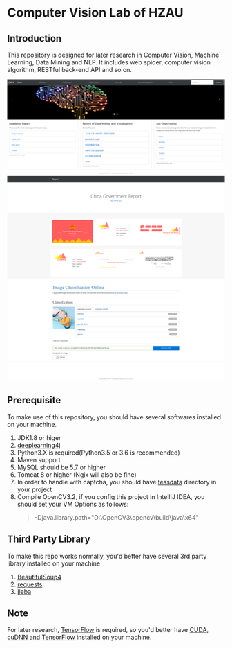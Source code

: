 # Computer Vision Lab of HZAU

## Introduction 

   This repository is designed for later research in Computer Vision, Machine Learning, Data Mining and NLP. It includes web spider, computer vision algorithm, RESTful back-end 
   API and so on.
   
   ![1](Intro/1.png)
   ![2](Intro/2.png)
   ![3](Intro/3.jpg)
     
## Prerequisite
    
   To make use of this repository, you should have several softwares installed on your machine.
   1. JDK1.8 or higer
   2. [deeplearning4j](https://deeplearning4j.org/)
   3. Python3.X is required(Python3.5 or 3.6 is recommended)
   4. Maven support
   5. MySQL should be 5.7 or higher
   6. Tomcat 8 or higher (Ngix will also be fine)
   7. In order to handle with captcha, you should have [tessdata](https://github.com/tesseract-ocr/tessdata) directory in your project
   8. Compile OpenCV3.2, if you config this project in IntelliJ IDEA, you should set your VM Options as follows:
      > -Djava.library.path="D:\OpenCV3\opencv\build\java\x64"

## Third Party Library
    
   To make this repo works normally, you'd better have several 3rd party library installed on your machine
   1. [BeautifulSoup4](https://www.crummy.com/software/BeautifulSoup/bs4/doc/index.zh.html)
   2. [requests](http://www.python-requests.org/en/master/)
   3. [jieba](https://github.com/fxsjy/jieba/)
   
## Note 

   For later research, [TensorFlow](https://www.tensorflow.org/) is required, so you'd better have [CUDA](https://developer.nvidia.com/cuda-downloads), 
   [cuDNN](https://developer.nvidia.com/cudnn) and [TensorFlow](https://www.tensorflow.org/) installed on your machine.
